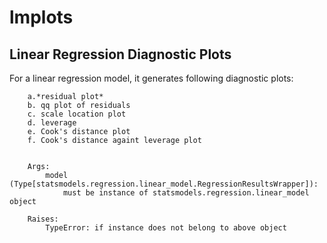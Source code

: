 # lmplots
## Linear Regression Diagnostic Plots

For a linear regression model, it generates following diagnostic plots:

        a.*residual plot*
        b. qq plot of residuals
        c. scale location plot
        d. leverage
        e. Cook's distance plot
        f. Cook's distance againt leverage plot

        
        Args:
            model (Type[statsmodels.regression.linear_model.RegressionResultsWrapper]):
                must be instance of statsmodels.regression.linear_model object

        Raises:
            TypeError: if instance does not belong to above object
        
